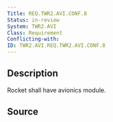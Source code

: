 ```yaml
---
Title: REQ.TWR2.AVI.CONF.8
Status: in-review
System: TWR2.AVI
Class: Requirement
Conflicting-with: 
ID: TWR2.AVI.REQ.TWR2.AVI.CONF.8
---
```


## Description

Rocket shall have avionics module.

## Source


